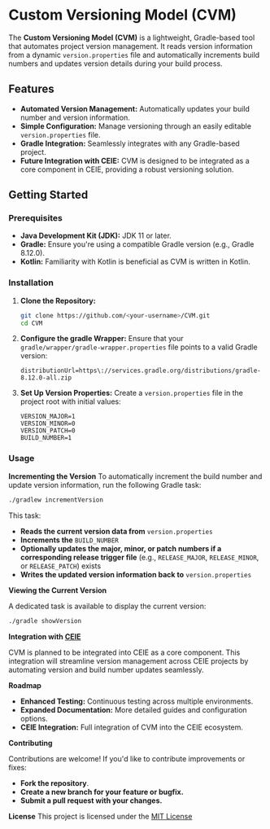# Custom Versioning Model (CVM)

The **Custom Versioning Model (CVM)** is a lightweight, Gradle-based tool that automates project version management. It reads version information from a dynamic `version.properties` file and automatically increments build numbers and updates version details during your build process.

## Features

- **Automated Version Management:** Automatically updates your build number and version information.
- **Simple Configuration:** Manage versioning through an easily editable `version.properties` file.
- **Gradle Integration:** Seamlessly integrates with any Gradle-based project.
- **Future Integration with CEIE:** CVM is designed to be integrated as a core component in CEIE, providing a robust versioning solution.

## Getting Started

### Prerequisites

- **Java Development Kit (JDK):** JDK 11 or later.
- **Gradle:** Ensure you're using a compatible Gradle version (e.g., Gradle 8.12.0).
- **Kotlin:** Familiarity with Kotlin is beneficial as CVM is written in Kotlin.

### Installation

1. **Clone the Repository:**
   
   ```bash
   git clone https://github.com/<your-username>/CVM.git
   cd CVM
   ```
2. **Configure the gradle Wrapper:** Ensure that your ```gradle/wrapper/gradle-wrapper.properties``` file points to a valid Gradle version:
   
   ```properties
   distributionUrl=https\://services.gradle.org/distributions/gradle-8.12.0-all.zip
   ```
3. **Set Up Version Properties:** Create a ```version.properties``` file in the project root with initial values:
   
    ```properties
    VERSION_MAJOR=1
    VERSION_MINOR=0
    VERSION_PATCH=0
    BUILD_NUMBER=1
    ```

### Usage

**Incrementing the Version**
To automatically increment the build number and update version information, run the following Gradle task:
   ```bash
   ./gradlew incrementVersion
   ```
    
This task:

- **Reads the current version data from** ```version.properties```
- **Increments the** ```BUILD_NUMBER```
- **Optionally updates the major, minor, or patch numbers if a corresponding release trigger file** (e.g., ```RELEASE_MAJOR```, ```RELEASE_MINOR```, or ```RELEASE_PATCH```) exists
- **Writes the updated version information back to** ```version.properties```

**Viewing the Current Version**

A dedicated task is available to display the current version:
   ```bash
   ./gradle showVersion
   ```

**Integration with [CEIE](https://github.com/theaniketraj/ceie)**

CVM is planned to be integrated into CEIE as a core component. This integration will streamline version management across CEIE projects by automating version and build number updates seamlessly.

**Roadmap**

- **Enhanced Testing:** Continuous testing across multiple environments.
- **Expanded Documentation:** More detailed guides and configuration options.
- **CEIE Integration:** Full integration of CVM into the CEIE ecosystem.

**Contributing**

Contributions are welcome! If you'd like to contribute improvements or fixes:

- **Fork the repository**.
- **Create a new branch for your feature or bugfix.**
- **Submit a pull request with your changes.**

**License**
This project is licensed under the [MIT License](https://github.com/theaniketraj/CVM/blob/main/LICENSE)
